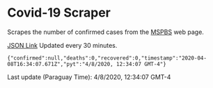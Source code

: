 # Covid-19 Scraper

Scrapes the number of confirmed cases from the [MSPBS](https://www.mspbs.gov.py/covid-19.php) web page.

[JSON Link](https://jmayalag.github.io/covid19-scrape/cases.json)
Updated every 30 minutes.
```
{"confirmed":null,"deaths":0,"recovered":0,"timestamp":"2020-04-08T16:34:07.671Z","pyt":"4/8/2020, 12:34:07 GMT-4"}
```
Last update (Paraguay Time): 4/8/2020, 12:34:07 GMT-4